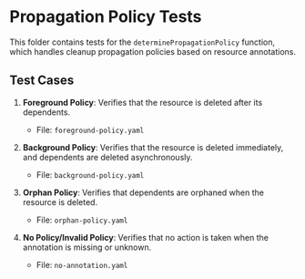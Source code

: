 # Propagation Policy Tests

This folder contains tests for the `determinePropagationPolicy` function, which handles cleanup propagation policies based on resource annotations.

## Test Cases

1. **Foreground Policy**: Verifies that the resource is deleted after its dependents.
   - File: `foreground-policy.yaml`

2. **Background Policy**: Verifies that the resource is deleted immediately, and dependents are deleted asynchronously.
   - File: `background-policy.yaml`

3. **Orphan Policy**: Verifies that dependents are orphaned when the resource is deleted.
   - File: `orphan-policy.yaml`

4. **No Policy/Invalid Policy**: Verifies that no action is taken when the annotation is missing or unknown.
   - File: `no-annotation.yaml`
